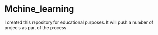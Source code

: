 # Mchine_learning
I created this repository for educational purposes. It will push a number of projects as part of the process

